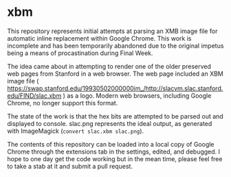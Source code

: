 # xbm
This repository represents initial attempts at parsing an XMB image file for automatic inline replacement within Google Chrome. This work is incomplete and has been temporarily abandoned due to the original impetus being a means of procastination during Final Week.

The idea came about in attempting to render one of the older preserved web pages from Stanford in a web browser. The web page included an XBM image file ( https://swap.stanford.edu/19930502000000im_/http://slacvm.slac.stanford.edu/FIND/slac.xbm ) as a logo. Modern web browsers, including Google Chrome, no longer support this format.

The state of the work is that the hex bits are attempted to be parsed out and displayed to console. slac.png represents the ideal output, as generated with ImageMagick (`convert slac.xbm slac.png`).

The contents of this repository can be loaded into a local copy of Google Chrome through the extensions tab in the settings, edited, and debugged. I hope to one day get the code working but in the mean time, please feel free to take a stab at it and submit a pull request.

